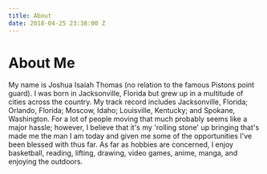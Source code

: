 ```yaml
---
title: About
date: 2018-04-25 23:38:00 Z
---
```


# About Me

My name is Joshua Isaiah Thomas (no relation to the famous Pistons point guard). I was born in Jacksonville, Florida but grew up in a multitude of cities across the country. My track record includes Jacksonville, Florida; Orlando, Florida; Moscow, Idaho; Louisville, Kentucky; and Spokane, Washington. For a lot of people moving that much probably seems like a major hassle; however, I believe that it's my 'rolling stone' up bringing that's made me the man I am today and given me some of the opportunities I've been blessed with thus far. 
As far as hobbies are concerned, I enjoy basketball, reading, lifting, drawing, video games, anime, manga, and enjoying the outdoors.  